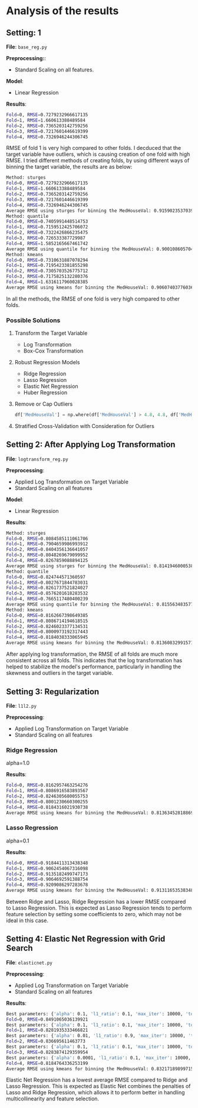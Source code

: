 # Analysis of the results

## Setting: 1

**File**: `base_reg.py`

**Preprocessing:**:

- Standard Scaling on all features.

**Model**:

- Linear Regression

**Results**:

```bash
Fold=0, RMSE=0.7279232966617135
Fold=1, RMSE=1.660613388489584
Fold=2, RMSE=0.7365203142759256
Fold=3, RMSE=0.7217601446619399
Fold=4, RMSE=0.7326946244306745
```

RMSE of fold 1 is very high compared to other folds. I decduced that the target variable have outliers, which is causing creation of one fold with high RMSE.
I tried different methods of creating folds, by using different ways of binning the target variable, the results are as below:

```bash
Method: sturges
Fold=0, RMSE=0.7279232966617135
Fold=1, RMSE=1.660613388489584
Fold=2, RMSE=0.7365203142759256
Fold=3, RMSE=0.7217601446619399
Fold=4, RMSE=0.7326946244306745
Average RMSE using sturges for binning the MedHouseVal: 0.9159023537039677
Method: quantile
Fold=0, RMSE=0.7405991448514753
Fold=1, RMSE=0.7159512425706072
Fold=2, RMSE=0.7322426866235475
Fold=3, RMSE=0.726533387729987
Fold=4, RMSE=1.5852165667461742
Average RMSE using quantile for binning the MedHouseVal: 0.9001086057043584
Method: kmeans
Fold=0, RMSE=0.7310631887078294
Fold=1, RMSE=0.7195423381855298
Fold=2, RMSE=0.7305703526775712
Fold=3, RMSE=0.7175825132280376
Fold=4, RMSE=1.6316117960028385
Average RMSE using kmeans for binning the MedHouseVal: 0.9060740377603613
```

In all the methods, the RMSE of one fold is very high compared to other folds.

### Possible Solutions

1. Transform the Target Variable
    - Log Transformation
    - Box-Cox Transformation
2. Robust Regression Models
    - Ridge Regression
    - Lasso Regression
    - Elastic Net Regression
    - Huber Regression
3. Remove or Cap Outliers

    ```python
    df['MedHouseVal'] = np.where(df['MedHouseVal'] > 4.8, 4.8, df['MedHouseVal'])
    ```

4. Stratified Cross-Validation with Consideration for Outliers

## Setting 2: After Applying Log Transformation

**File**: `logtransform_reg.py`

**Preprocessing**:

- Applied Log Transformation on Target Variable
- Standard Scaling on all features

**Model**:

- Linear Regression

**Results**:

```bash
Method: sturges
Fold=0, RMSE=0.8084585111061706
Fold=1, RMSE=0.7904659986993912
Fold=2, RMSE=0.8404356136641057
Fold=3, RMSE=0.8048269679099952
Fold=4, RMSE=0.8267859088894125
Average RMSE using sturges for binning the MedHouseVal: 0.8141946000538149
Method: quantile
Fold=0, RMSE=0.824744571360597
Fold=1, RMSE=0.8027671844783031
Fold=2, RMSE=0.8261737521824027
Fold=3, RMSE=0.8576201618283532
Fold=4, RMSE=0.7665117480400239
Average RMSE using quantile for binning the MedHouseVal: 0.815563483577936
Method: kmeans
Fold=0, RMSE=0.8162667398649385
Fold=1, RMSE=0.8086714194618515
Fold=2, RMSE=0.8246023377134531
Fold=3, RMSE=0.8000973192317443
Fold=4, RMSE=0.8184038333065945
Average RMSE using kmeans for binning the MedHouseVal: 0.8136083299157164
```

After applying log transformation, the RMSE of all folds are much more consistent across all folds. This indicates that the log transformation has helped to stabilize the model's performance, particularly in handling the skewness and outliers in the target variable.

## Setting 3: Regularization

**File**: `l1l2.py`

**Preprocessing**:

- Applied Log Transformation on Target Variable
- Standard Scaling on all features

### Ridge Regression

alpha=1.0

**Results**:

```bash
Fold=0, RMSE=0.8162957463254276
Fold=1, RMSE=0.8086916583893567
Fold=2, RMSE=0.8246305680055753
Fold=3, RMSE=0.8001230660300255
Fold=4, RMSE=0.8184316021930738
Average RMSE using kmeans for binning the MedHouseVal: 0.8136345281886918
```

### Lasso Regression

alpha=0.1

**Results**:

```bash
Fold=0, RMSE=0.9184411313438348
Fold=1, RMSE=0.9062454067316098
Fold=2, RMSE=0.9135182499747173
Fold=3, RMSE=0.9064692591388754
Fold=4, RMSE=0.9209086297283678
Average RMSE using kmeans for binning the MedHouseVal: 0.9131165353834809
```

Between Ridge and Lasso, Ridge Regression has a lower RMSE compared to Lasso Regression. This is expected as Lasso Regression tends to perform feature selection by setting some coefficients to zero, which may not be ideal in this case.

## Setting 4: Elastic Net Regression with Grid Search

**File**: `elasticnet.py`

**Preprocessing**:

- Applied Log Transformation on Target Variable
- Standard Scaling on all features

**Results**:

```bash
Best parameters: {'alpha': 0.1, 'l1_ratio': 0.1, 'max_iter': 10000, 'tol': 0.001}
Fold=0, RMSE=0.8491065036139921
Best parameters: {'alpha': 0.1, 'l1_ratio': 0.1, 'max_iter': 10000, 'tol': 0.001}
Fold=1, RMSE=0.8281935333466821
Best parameters: {'alpha': 0.01, 'l1_ratio': 0.9, 'max_iter': 10000, 'tol': 0.001}
Fold=2, RMSE=0.836695611463773
Best parameters: {'alpha': 0.1, 'l1_ratio': 0.1, 'max_iter': 10000, 'tol': 0.001}
Fold=3, RMSE=0.8283874129359954
Best parameters: {'alpha': 0.0001, 'l1_ratio': 0.1, 'max_iter': 10000, 'tol': 0.001}
Fold=4, RMSE=0.8184764336253199
Average RMSE using kmeans for binning the MedHouseVal: 0.8321718989971526
```

Elastic Net Regression has a lowest average RMSE compared to Ridge and Lasso Regression. This is expected as Elastic Net combines the penalties of Lasso and Ridge Regression, which allows it to perform better in handling multicollinearity and feature selection.
